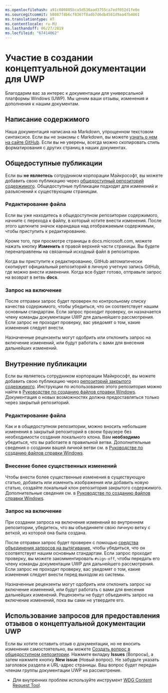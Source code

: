 ```yaml
---
ms.openlocfilehash: a91c080805bca5d536aad3755ca7edf052d1fe0e
ms.sourcegitcommit: b8087f8b6cf8367f8adb7d6db4581d9aa47b4861
ms.translationtype: HT
ms.contentlocale: ru-RU
ms.lasthandoff: 06/27/2019
ms.locfileid: "67414062"
---
```

# <a name="contributing-to-uwp-conceptual-documentation"></a>Участие в создании концептуальной документации для UWP

Благодарим вас за интерес к документации для универсальной платформы Windows (UWP). Мы ценим ваши отзывы, изменения и дополнения к нашим документам.

## <a name="writing-content"></a>Написание содержимого

Наша документация написана на Markdown, упрощенном текстовом синтаксисе. Если вы не знакомы с Markdown, вы можете [узнать о нем на сайте GitHub](https://guides.github.com/features/mastering-markdown/). Если вы не уверены, всегда можно скопировать стиль форматирования с других страниц в наших документах.

## <a name="public-contributions"></a>Общедоступные публикации

Если вы **не являетесь** сотрудником корпорации Майкрософт, вы можете добавить свою публикацию через [общедоступный репозиторий содержимого](https://github.com/MicrosoftDocs/windows-uwp). Общедоступные публикации подходят для изменений и разъяснений к существующим страницам.

### <a name="editing-a-file"></a>Редактирование файла

Если вы уже находитесь в общедоступном репозитории содержимого, начните с перехода к файлу, в который хотите внести изменения. После этого щелкните значок карандаша над отображаемым содержимым, чтобы приступить к редактированию.

Кроме того, при просмотре страницы в docs.microsoft.com, можете нажать кнопку **Изменить** в правой верхней части страницы. Вы будете перенаправлены на связанный исходный файл в репозитории.

Когда вы приступите к редактированию, GitHub автоматически скопирует официальный репозиторий в личную учетную запись GitHub, где можно внести изменения. Когда все будет готово, отправьте запрос на возврат в ветвь **docs**.

### <a name="pull-requests"></a>Запрос на включение

После отправки запрос будет проверен по контрольному списку качества содержимого, чтобы убедиться, что он соответствует нашим основным стандартам. Если запрос проходит проверку, он назначается члену команды документации UWP для дальнейшего рассмотрения. Если запрос не проходит проверку, вас уведомят о том, какие изменения следует внести.

Назначенные рецензенты могут одобрить или отклонить запрос на включение изменений, или будут работать с вами для внесения дальнейших изменений.

## <a name="internal-contributions"></a>Внутренние публикации

Если вы являетесь сотрудником корпорации Майкрософт, вы можете добавить свою публикацию через [репозиторий закрытого содержимого](https://github.com/microsoftdocs/windows-uwp-pr). Инструкции по использованию этого репозитория можно найти в [Руководстве по созданию файлов справки Windows](https://review.docs.microsoft.com/windows-authoring-guide/uwp/?branch=master). Документация о новых возможностях должна предоставляться только через закрытый репозиторий.

### <a name="editing-a-file"></a>Редактирование файла

Как и в общедоступном репозитории, можно вносить небольшие изменения в закрытый репозиторий в своем браузере без необходимости создания локального клона. Вам **необходимо** убедиться, что вы работаете в правильной ветви. Дополнительные сведения о создании вашей личной ветви см. в [Руководстве по созданию файлов справки Windows](https://review.docs.microsoft.com/windows-authoring-guide/uwp/conceptual/branches?branch=master).

### <a name="making-substantial-changes"></a>Внесение более существенных изменений

Чтобы внести более существенные изменения в существующую статью, добавить или изменить изображения или добавить новую статью, создайте локальный клон репозитория закрытого содержимого. Дополнительные сведения см. в [Руководстве по созданию файлов справки Windows](https://review.docs.microsoft.com/windows-authoring-guide/uwp/conceptual/).

### <a name="pull-requests"></a>Запрос на включение

При создании запроса на включение изменений во внутреннем репозитории, убедитесь, что вы объединяете свою личную ветку с веткой, из которой она была создана.

После отправки запрос будет проверен с помощью [средства объединения запросов на вытягивание](https://review.docs.microsoft.com/help/contribute/prmerger-overview?branch=master), чтобы убедиться, что он соответствует нашим основным стандартам. Если запрос проходит проверку, вы можете закомментировать `#sign-off`, чтобы передать его члену команды документации UWP для дальнейшего рассмотрения. Если запрос не проходит проверку, вас уведомят о том, какие изменения следует внести перед выходом из системы.

Назначенные рецензенты могут одобрить или отклонить запрос на включение изменений, или будут работать с вами для внесения дальнейших изменений. Рецензенты не будут объединять запрос на включение изменений, пока вы сами не утвердите его.

## <a name="using-issues-to-provide-feedback-on-uwp-conceptual-documentation"></a>Использование запросов для предоставления отзывов о концептуальной документации UWP

Если вы хотите оставить отзыв о документации, но не вносить изменения самостоятельно, вы можете [Создать вопрос в общедоступном репозитории](https://github.com/MicrosoftDocs/windows-uwp/issues). Нажмите вкладку **Issues** (Вопросы), а затем нажмите кнопку **New issue** (Новый вопрос). Не забудьте указать заголовок раздела и URL-адрес страницы. Ваш вопрос будет передан членам группы документации UWP на рассмотрение.

* Для внутренних проблем используйте инструмент [WDG Content Request Tool](https://aka.ms/pubrequest).
